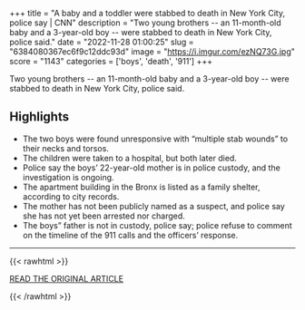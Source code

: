 +++
title = "A baby and a toddler were stabbed to death in New York City, police say | CNN"
description = "Two young brothers -- an 11-month-old baby and a 3-year-old boy -- were stabbed to death in New York City, police said."
date = "2022-11-28 01:00:25"
slug = "6384080367ec6f9c12ddc93d"
image = "https://i.imgur.com/ezNQ73G.jpg"
score = "1143"
categories = ['boys', 'death', '911']
+++

Two young brothers -- an 11-month-old baby and a 3-year-old boy -- were stabbed to death in New York City, police said.

## Highlights

- The two boys were found unresponsive with “multiple stab wounds” to their necks and torsos.
- The children were taken to a hospital, but both later died.
- Police say the boys’ 22-year-old mother is in police custody, and the investigation is ongoing.
- The apartment building in the Bronx is listed as a family shelter, according to city records.
- The mother has not been publicly named as a suspect, and police say she has not yet been arrested nor charged.
- The boys” father is not in custody, police say; police refuse to comment on the timeline of the 911 calls and the officers’ response.

---

{{< rawhtml >}}
  <p class="article-category">
    <a target="_blank" href="https://www.cnn.com/2022/11/27/us/new-york-children-stabbed-killed/index.html">READ THE ORIGINAL ARTICLE</a>
  </p>
{{< /rawhtml >}}

